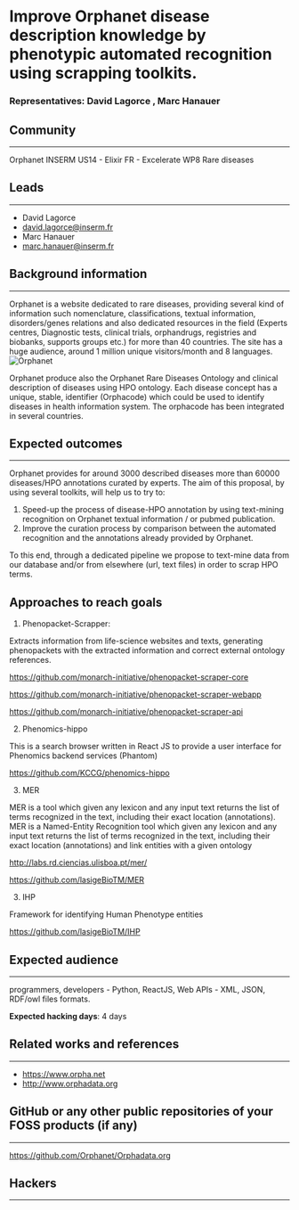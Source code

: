 # Improve Orphanet disease description knowledge by phenotypic automated recognition using scrapping toolkits.

### Representatives:  David Lagorce , Marc Hanauer

## Community
---

Orphanet INSERM US14 - Elixir FR - Excelerate WP8 Rare diseases

## Leads
---
- David Lagorce
- david.lagorce@inserm.fr
- Marc Hanauer
- marc.hanauer@inserm.fr

## Background information
---
Orphanet is a website dedicated to rare diseases, providing several kind of information such nomenclature, classifications, textual information, disorders/genes relations and also dedicated resources in the field (Experts centres, Diagnostic tests, clinical trials, orphandrugs, registries and biobanks, supports groups etc.) for more than 40 countries. 
The site has a huge audience, around 1 million unique visitors/month and 8 languages.
![Orphanet](https://github.com/elixir-europe/BioHackathon/blob/master/interoperability/Development%20of%20a%20catalog%20of%20federated%20SPARQL%20queries%20in%20the%20field%20of%20Rare%20Diseases/images/Orphanet.png/Orphanet.png)

 Orphanet produce also the Orphanet Rare Diseases Ontology and clinical description of diseases using HPO ontology. Each disease concept has a unique, stable, identifier (Orphacode) which could be used to identify diseases in health information system. The orphacode has been integrated in several countries.


## Expected outcomes
---

Orphanet provides for around 3000 described diseases more than 60000 diseases/HPO annotations curated by experts.
The aim of this proposal, by using several toolkits, will help us to try to: 
1) Speed-up the process of disease-HPO annotation by using text-mining recognition on Orphanet textual information / or pubmed publication. 
2) Improve the curation process by comparison between the automated recognition and the annotations already provided by Orphanet.

To this end, through a dedicated pipeline we propose to text-mine data from our database and/or from elsewhere (url, text files) in order to scrap HPO terms.

## Approaches to reach goals

1) Phenopacket-Scrapper:

Extracts information from life-science websites and texts, generating phenopackets with the extracted information and correct external ontology references.

https://github.com/monarch-initiative/phenopacket-scraper-core

https://github.com/monarch-initiative/phenopacket-scraper-webapp

https://github.com/monarch-initiative/phenopacket-scraper-api


2) Phenomics-hippo

This is a search browser written in React JS to provide a user interface for Phenomics backend services (Phantom)

https://github.com/KCCG/phenomics-hippo

3) MER

MER is a tool which given any lexicon and any input text returns the list of terms recognized in the text, including their exact location (annotations). MER is a Named-Entity Recognition tool which given any lexicon and any input text returns the list of terms recognized in the text, including their exact location (annotations) and link entities with a given ontology 

http://labs.rd.ciencias.ulisboa.pt/mer/

https://github.com/lasigeBioTM/MER


3) IHP

Framework for identifying Human Phenotype entities

https://github.com/lasigeBioTM/IHP

## Expected audience
---

programmers, developers - Python, ReactJS, Web APIs - XML, JSON, RDF/owl files formats.

**Expected hacking days**: 4 days

## Related works and references
---

- https://www.orpha.net
- http://www.orphadata.org

## GitHub or any other public repositories of your FOSS products (if any)
---

https://github.com/Orphanet/Orphadata.org

## Hackers
---

